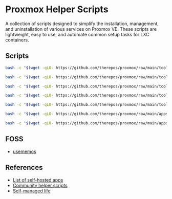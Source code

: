 # Proxmox Helper Scripts
A collection of scripts designed to simplify the installation, management, and uninstallation of various services on Proxmox VE. These scripts are lightweight, easy to use, and automate common setup tasks for LXC containers.

## Scripts
```bash
bash -c "$(wget -qLO- https://github.com/therepos/proxmox/raw/main/tools/formatdisk.sh)"
```
```bash
bash -c "$(wget -qLO- https://github.com/therepos/proxmox/raw/main/tools/listworkloads.sh)"
```
```bash
bash -c "$(wget -qLO- https://github.com/therepos/proxmox/raw/main/tools/getsysinfo.sh)"
```
```bash
bash -c "$(wget -qLO- https://github.com/therepos/proxmox/raw/main/tools/zfsbackup.sh)"
```
```bash
bash -c "$(wget -qLO- https://github.com/therepos/proxmox/raw/main/tools/mountdrive.sh)"
```
```bash
bash -c "$(wget -qLO- https://github.com/therepos/proxmox/raw/main/apps/uninstall-dockerc.sh)"
```
```bash
bash -c "$(wget -qLO- https://github.com/therepos/proxmox/raw/main/apps/uninstall-lxc.sh)"
```

## FOSS
- [usememos](https://github.com/usememos/memos)

## References
- [List of self-hosted apps](https://github.com/awesome-selfhosted/awesome-selfhosted)
- [Community helper scripts](https://community-scripts.github.io/ProxmoxVE/scripts)
- [Self-managed life](https://wiki.futo.org/index.php/Introduction_to_a_Self_Managed_Life:_a_13_hour_%26_28_minute_presentation_by_FUTO_software)
